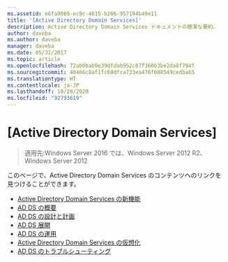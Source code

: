 ```yaml
---
ms.assetid: e6fa9069-ec9c-4615-b266-957194b49e11
title: '[Active Directory Domain Services]'
description: Active Directory Domain Services ドキュメントの簡潔な要約。
author: daveba
ms.author: daveba
manager: daveba
ms.date: 05/31/2017
ms.topic: article
ms.openlocfilehash: 72ab0bab9e39dfdab952c87f360b3be2da8f794f
ms.sourcegitcommit: 40466c8af1fc60dfca733ea476f088549cedba65
ms.translationtype: HT
ms.contentlocale: ja-JP
ms.lasthandoff: 10/28/2020
ms.locfileid: "92793619"
---
```

# <a name="active-directory-domain-services"></a>[Active Directory Domain Services]

>適用先:Windows Server 2016 では、Windows Server 2012 R2、Windows Server 2012


このページで、Active Directory Domain Services のコンテンツへのリンクを見つけることができます。


* [Active Directory Domain Services の新機能](../whats-new-active-directory-domain-services.md)
* [AD DS の概要](../ad-ds/AD-DS-Getting-Started.md)
* [AD DS の設計と計画](../ad-ds/plan/AD-DS-Design-and-Planning.md)
* [AD DS 展開](../ad-ds/deploy/AD-DS-Deployment.md)
* [AD DS の運用](../ad-ds/manage/component-updates/AD-DS-Operations.md)
* [Active Directory Domain Services の仮想化](../ad-ds/get-started/virtual-dc/Active-Directory-Domain-Services-Virtualization.md)
* [AD DS のトラブルシューティング](../ad-ds/manage/AD-DS-Troubleshooting.md)
